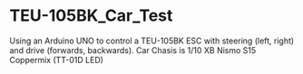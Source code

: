 # TEU-105BK_Car_Test
Using an Arduino UNO to control a TEU-105BK ESC with steering (left, right) and drive (forwards, backwards).
Car Chasis is 1/10 XB Nismo S15 Coppermix (TT-01D LED)

